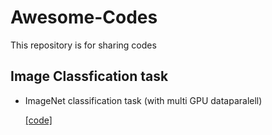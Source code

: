# Awesome-Codes
This repository is for sharing codes

## Image Classfication task
- ImageNet classification task (with multi GPU dataparalell)
    
    [[code]](https://github.com/pytorch/examples/blob/master/imagenet)
    
